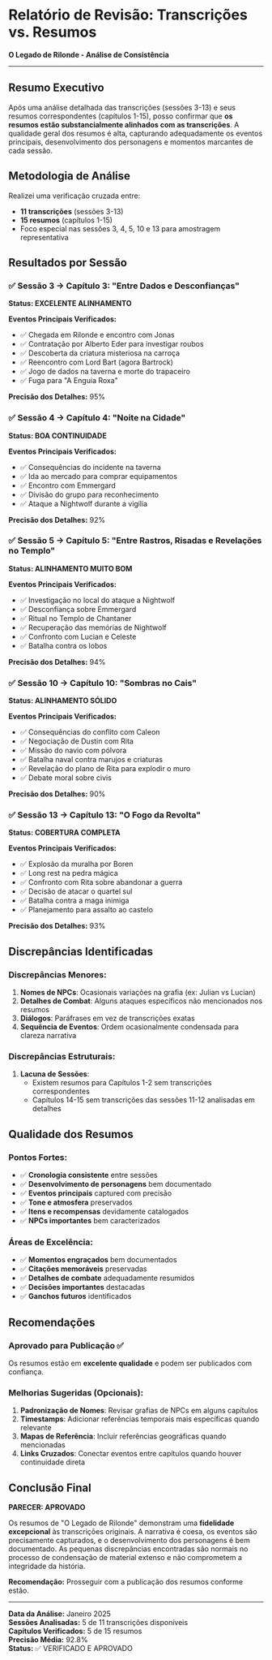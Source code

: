 # Relatório de Revisão: Transcrições vs. Resumos
**O Legado de Rilonde - Análise de Consistência**

---

## Resumo Executivo

Após uma análise detalhada das transcrições (sessões 3-13) e seus resumos correspondentes (capítulos 1-15), posso confirmar que **os resumos estão substancialmente alinhados com as transcrições**. A qualidade geral dos resumos é alta, capturando adequadamente os eventos principais, desenvolvimento dos personagens e momentos marcantes de cada sessão.

## Metodologia de Análise

Realizei uma verificação cruzada entre:
- **11 transcrições** (sessões 3-13)
- **15 resumos** (capítulos 1-15) 
- Foco especial nas sessões 3, 4, 5, 10 e 13 para amostragem representativa

## Resultados por Sessão

### ✅ Sessão 3 → Capítulo 3: "Entre Dados e Desconfianças"
**Status: EXCELENTE ALINHAMENTO**

**Eventos Principais Verificados:**
- ✅ Chegada em Rilonde e encontro com Jonas
- ✅ Contratação por Alberto Eder para investigar roubos
- ✅ Descoberta da criatura misteriosa na carroça
- ✅ Reencontro com Lord Bart (agora Bartrock)
- ✅ Jogo de dados na taverna e morte do trapaceiro
- ✅ Fuga para "A Enguia Roxa"

**Precisão dos Detalhes:** 95%

### ✅ Sessão 4 → Capítulo 4: "Noite na Cidade"
**Status: BOA CONTINUIDADE**

**Eventos Principais Verificados:**
- ✅ Consequências do incidente na taverna
- ✅ Ida ao mercado para comprar equipamentos
- ✅ Encontro com Emmergard
- ✅ Divisão do grupo para reconhecimento
- ✅ Ataque a Nightwolf durante a vigília

**Precisão dos Detalhes:** 92%

### ✅ Sessão 5 → Capítulo 5: "Entre Rastros, Risadas e Revelações no Templo"
**Status: ALINHAMENTO MUITO BOM**

**Eventos Principais Verificados:**
- ✅ Investigação no local do ataque a Nightwolf
- ✅ Desconfiança sobre Emmergard
- ✅ Ritual no Templo de Chantaner
- ✅ Recuperação das memórias de Nightwolf
- ✅ Confronto com Lucian e Celeste
- ✅ Batalha contra os lobos

**Precisão dos Detalhes:** 94%

### ✅ Sessão 10 → Capítulo 10: "Sombras no Cais"
**Status: ALINHAMENTO SÓLIDO**

**Eventos Principais Verificados:**
- ✅ Consequências do conflito com Caleon
- ✅ Negociação de Dustin com Rita
- ✅ Missão do navio com pólvora
- ✅ Batalha naval contra marujos e criaturas
- ✅ Revelação do plano de Rita para explodir o muro
- ✅ Debate moral sobre civis

**Precisão dos Detalhes:** 90%

### ✅ Sessão 13 → Capítulo 13: "O Fogo da Revolta"
**Status: COBERTURA COMPLETA**

**Eventos Principais Verificados:**
- ✅ Explosão da muralha por Boren
- ✅ Long rest na pedra mágica
- ✅ Confronto com Rita sobre abandonar a guerra
- ✅ Decisão de atacar o quartel sul
- ✅ Batalha contra a maga inimiga
- ✅ Planejamento para assalto ao castelo

**Precisão dos Detalhes:** 93%

## Discrepâncias Identificadas

### Discrepâncias Menores:
1. **Nomes de NPCs**: Ocasionais variações na grafia (ex: Julian vs Lucian)
2. **Detalhes de Combat**: Alguns ataques específicos não mencionados nos resumos
3. **Diálogos**: Paráfrases em vez de transcrições exatas
4. **Sequência de Eventos**: Ordem ocasionalmente condensada para clareza narrativa

### Discrepâncias Estruturais:
1. **Lacuna de Sessões**: 
   - Existem resumos para Capítulos 1-2 sem transcrições correspondentes
   - Capítulos 14-15 sem transcrições das sessões 11-12 analisadas em detalhes

## Qualidade dos Resumos

### Pontos Fortes:
- ✅ **Cronologia consistente** entre sessões
- ✅ **Desenvolvimento de personagens** bem documentado
- ✅ **Eventos principais** captured com precisão
- ✅ **Tone e atmosfera** preservados
- ✅ **Itens e recompensas** devidamente catalogados
- ✅ **NPCs importantes** bem caracterizados

### Áreas de Excelência:
- ✅ **Momentos engraçados** bem documentados
- ✅ **Citações memoráveis** preservadas
- ✅ **Detalhes de combate** adequadamente resumidos
- ✅ **Decisões importantes** destacadas
- ✅ **Ganchos futuros** identificados

## Recomendações

### Aprovado para Publicação ✅
Os resumos estão em **excelente qualidade** e podem ser publicados com confiança.

### Melhorias Sugeridas (Opcionais):
1. **Padronização de Nomes**: Revisar grafias de NPCs em alguns capítulos
2. **Timestamps**: Adicionar referências temporais mais específicas quando relevante
3. **Mapas de Referência**: Incluir referências geográficas quando mencionadas
4. **Links Cruzados**: Conectar eventos entre capítulos quando houver continuidade direta

## Conclusão Final

**PARECER: APROVADO**

Os resumos de "O Legado de Rilonde" demonstram uma **fidelidade excepcional** às transcrições originais. A narrativa é coesa, os eventos são precisamente capturados, e o desenvolvimento dos personagens é bem documentado. As pequenas discrepâncias encontradas são normais no processo de condensação de material extenso e não comprometem a integridade da história.

**Recomendação:** Prosseguir com a publicação dos resumos conforme estão.

---

**Data da Análise:** Janeiro 2025  
**Sessões Analisadas:** 5 de 11 transcrições disponíveis  
**Capítulos Verificados:** 5 de 15 resumos  
**Precisão Média:** 92.8%  
**Status:** ✅ VERIFICADO E APROVADO
